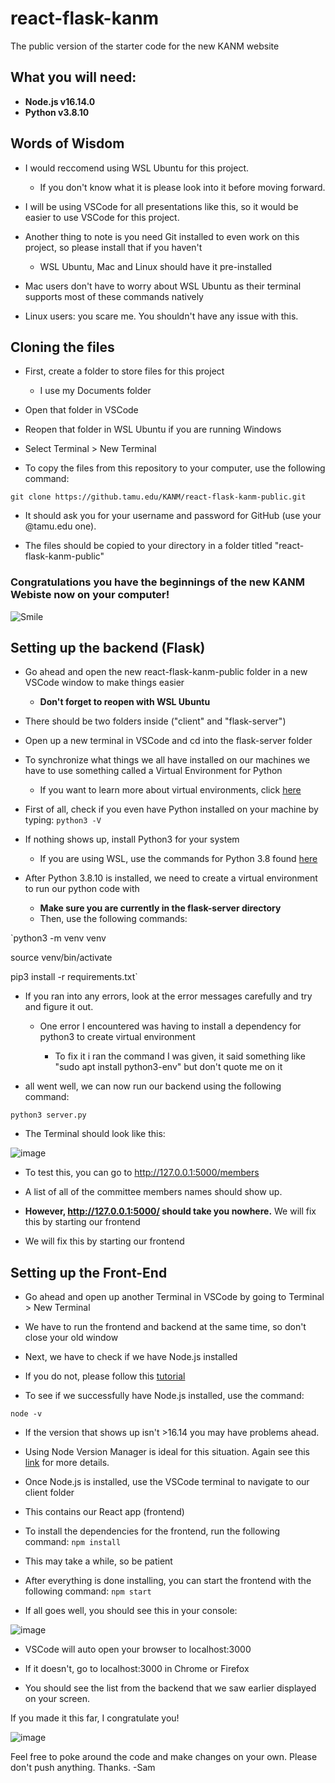 # react-flask-kanm

The public version of the starter code for the new KANM website

## What you will need:

* **Node.js v16.14.0**
* **Python v3.8.10**

## Words of Wisdom

* I would reccomend using WSL Ubuntu for this project. 

  * If you don't know what it is please look into it before moving forward. 

* I will be using VSCode for all presentations like this, so it would be easier to use VSCode for this project.

* Another thing to note is you need Git installed to even work on this project, so please install that if you haven't

  *  WSL Ubuntu, Mac and Linux should have it pre-installed

* Mac users don't have to worry about WSL Ubuntu as their terminal supports most of these commands natively

* Linux users: you scare me. You shouldn't have any issue with this.


## Cloning the files

* First, create a folder to store files for this project

  * I use my Documents folder

* Open that folder in VSCode

* Reopen that folder in WSL Ubuntu if you are running Windows

* Select Terminal > New Terminal

* To copy the files from this repository to your computer, use the following command:

`git clone https://github.tamu.edu/KANM/react-flask-kanm-public.git`

  * It should ask you for your username and password for GitHub (use your @tamu.edu one).

* The files should be copied to your directory in a folder titled "react-flask-kanm-public"

### Congratulations you have the beginnings of the new KANM Webiste now on your computer!


![Smile](https://c.tenor.com/R-qraEi25W4AAAAM/emoji.gif)


## Setting up the backend (Flask)

* Go ahead and open the new react-flask-kanm-public folder in a new VSCode window to make things easier

  * **Don't forget to reopen with WSL Ubuntu**

* There should be two folders inside ("client" and "flask-server")

* Open up a new terminal in VSCode and cd into the flask-server folder

* To synchronize what things we all have installed on our machines we have to use something called a Virtual Environment for Python

  * If you want to learn more about virtual environments, click [here](https://realpython.com/python-virtual-environments-a-primer/)

* First of all, check if you even have Python installed on your machine by typing:
`python3 -V`

* If nothing shows up, install Python3 for your system
  * If you are using WSL, use the commands for Python 3.8 found [here](https://docs.python-guide.org/starting/install3/linux/)

* After Python 3.8.10 is installed, we need to create a virtual environment to run our python code with
  * **Make sure you are currently in the flask-server directory**
  * Then, use the following commands:

`python3 -m venv venv

source venv/bin/activate

pip3 install -r requirements.txt`

* If you ran into any errors, look at the error messages carefully and try and figure it out.

  * One error I encountered was having to install a dependency for python3 to create virtual environment
 
    * To fix it i ran the command I was given, it said something like "sudo apt install python3-env" but don't quote me on it

* all went well, we can now run our backend using the following command:

`python3 server.py`

* The Terminal should look like this:

![image](https://media.github.tamu.edu/user/14956/files/0ad7ea80-8e90-11ec-99b3-409421fdb4af)

*  To test this, you can go to http://127.0.0.1:5000/members

 *  A list of all of the committee members names should show up.
 
 *  **However, http://127.0.0.1:5000/ should take you nowhere.** We will fix this by starting our frontend
 
  *  We will fix this by starting our frontend

## Setting up the Front-End

* Go ahead and open up another Terminal in VSCode by going to Terminal > New Terminal

 * We have to run the frontend and backend at the same time, so don't close your old window

* Next, we have to check if we have Node.js installed

 * If you do not, please follow this [tutorial](https://medium.com/geekculture/how-to-install-node-js-by-nvm-61addf4ab1ba)

* To see if we successfully have Node.js installed, use the command:

`node -v`

 * If the version that shows up isn't >16.14 you may have problems ahead.
 
 * Using Node Version Manager is ideal for this situation. Again see this [link](https://medium.com/geekculture/how-to-install-node-js-by-nvm-61addf4ab1ba) for more details.

* Once Node.js is installed, use the VSCode terminal to navigate to our client folder

 * This contains our React app (frontend)

* To install the dependencies for the frontend, run the following command:
`npm install`

 * This may take a while, so be patient
 
* After everything is done installing, you can start the frontend with the following command:
`npm start`

* If all goes well, you should see this in your console:

![image](https://media.github.tamu.edu/user/14956/files/50e57c00-8e99-11ec-9750-c03a28c35958)
 * VSCode will auto open your browser to localhost:3000
  * If it doesn't, go to localhost:3000 in Chrome or Firefox

* You should see the list from the backend that we saw earlier displayed on your screen.

If you made it this far, I congratulate you!

![image](https://media.github.tamu.edu/user/14956/files/b6d20380-8e99-11ec-9d82-edf9655f2e05)

Feel free to poke around the code and make changes on your own. Please don't push anything. Thanks.
-Sam





